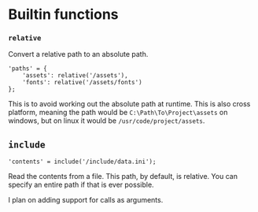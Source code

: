 # Builtin functions

### `relative`

Convert a relative path to an absolute path.

```
'paths' = {
    'assets': relative('/assets'),
    'fonts': relative('/assets/fonts')
};
```

This is to avoid working out the absolute path at runtime. This is also cross platform,
meaning the path would be `C:\Path\To\Project\assets` on windows, but on linux it would be
`/usr/code/project/assets`.

## `include`

```
'contents' = include('/include/data.ini');
```

Read the contents from a file. This path, by default, is relative. You can specify an entire path
if that is ever possible.

I plan on adding support for calls as arguments.